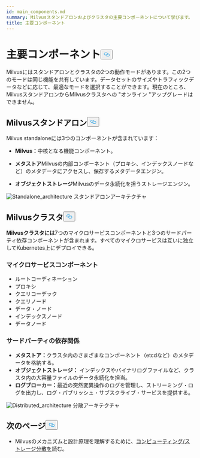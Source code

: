 ```yaml
---
id: main_components.md
summary: Milvusスタンドアロンおよびクラスタの主要コンポーネントについて学びます。
title: 主要コンポーネント
---
```

<h1 id="Main-Components" class="common-anchor-header">主要コンポーネント<button data-href="#Main-Components" class="anchor-icon" translate="no">
      <svg translate="no"
        aria-hidden="true"
        focusable="false"
        height="20"
        version="1.1"
        viewBox="0 0 16 16"
        width="16"
      >
        <path
          fill="#0092E4"
          fill-rule="evenodd"
          d="M4 9h1v1H4c-1.5 0-3-1.69-3-3.5S2.55 3 4 3h4c1.45 0 3 1.69 3 3.5 0 1.41-.91 2.72-2 3.25V8.59c.58-.45 1-1.27 1-2.09C10 5.22 8.98 4 8 4H4c-.98 0-2 1.22-2 2.5S3 9 4 9zm9-3h-1v1h1c1 0 2 1.22 2 2.5S13.98 12 13 12H9c-.98 0-2-1.22-2-2.5 0-.83.42-1.64 1-2.09V6.25c-1.09.53-2 1.84-2 3.25C6 11.31 7.55 13 9 13h4c1.45 0 3-1.69 3-3.5S14.5 6 13 6z"
        ></path>
      </svg>
    </button></h1><p>Milvusにはスタンドアロンとクラスタの2つの動作モードがあります。この2つのモードは同じ機能を共有しています。データセットのサイズやトラフィックデータなどに応じて、最適なモードを選択することができます。現在のところ、MilvusスタンドアロンからMilvusクラスタへの "オンライン "アップグレードはできません。</p>
<h2 id="Milvus-standalone" class="common-anchor-header">Milvusスタンドアロン<button data-href="#Milvus-standalone" class="anchor-icon" translate="no">
      <svg translate="no"
        aria-hidden="true"
        focusable="false"
        height="20"
        version="1.1"
        viewBox="0 0 16 16"
        width="16"
      >
        <path
          fill="#0092E4"
          fill-rule="evenodd"
          d="M4 9h1v1H4c-1.5 0-3-1.69-3-3.5S2.55 3 4 3h4c1.45 0 3 1.69 3 3.5 0 1.41-.91 2.72-2 3.25V8.59c.58-.45 1-1.27 1-2.09C10 5.22 8.98 4 8 4H4c-.98 0-2 1.22-2 2.5S3 9 4 9zm9-3h-1v1h1c1 0 2 1.22 2 2.5S13.98 12 13 12H9c-.98 0-2-1.22-2-2.5 0-.83.42-1.64 1-2.09V6.25c-1.09.53-2 1.84-2 3.25C6 11.31 7.55 13 9 13h4c1.45 0 3-1.69 3-3.5S14.5 6 13 6z"
        ></path>
      </svg>
    </button></h2><p>Milvus standaloneには3つのコンポーネントが含まれています：</p>
<ul>
<li><p><strong>Milvus：</strong>中核となる機能コンポーネント。</p></li>
<li><p><strong>メタストア</strong>Milvusの内部コンポーネント（プロキシ、インデックスノードなど）のメタデータにアクセスし、保存するメタデータエンジン。</p></li>
<li><p><strong>オブジェクトストレージ</strong>Milvusのデータ永続化を担うストレージエンジン。</p></li>
</ul>
<p>
  
   <span class="img-wrapper"> <img translate="no" src="/docs/v2.6.x/assets/standalone_architecture.jpg" alt="Standalone_architecture" class="doc-image" id="standalone_architecture" />
   </span> <span class="img-wrapper"> <span>スタンドアロンアーキテクチャ</span> </span></p>
<h2 id="Milvus-cluster" class="common-anchor-header">Milvusクラスタ<button data-href="#Milvus-cluster" class="anchor-icon" translate="no">
      <svg translate="no"
        aria-hidden="true"
        focusable="false"
        height="20"
        version="1.1"
        viewBox="0 0 16 16"
        width="16"
      >
        <path
          fill="#0092E4"
          fill-rule="evenodd"
          d="M4 9h1v1H4c-1.5 0-3-1.69-3-3.5S2.55 3 4 3h4c1.45 0 3 1.69 3 3.5 0 1.41-.91 2.72-2 3.25V8.59c.58-.45 1-1.27 1-2.09C10 5.22 8.98 4 8 4H4c-.98 0-2 1.22-2 2.5S3 9 4 9zm9-3h-1v1h1c1 0 2 1.22 2 2.5S13.98 12 13 12H9c-.98 0-2-1.22-2-2.5 0-.83.42-1.64 1-2.09V6.25c-1.09.53-2 1.84-2 3.25C6 11.31 7.55 13 9 13h4c1.45 0 3-1.69 3-3.5S14.5 6 13 6z"
        ></path>
      </svg>
    </button></h2><p><strong>Milvusクラスタには</strong>7つのマイクロサービスコンポーネントと3つのサードパーティ依存コンポーネントが含まれます。すべてのマイクロサービスは互いに独立してKubernetes上にデプロイできる。</p>
<h3 id="Microservice-components" class="common-anchor-header">マイクロサービスコンポーネント</h3><ul>
<li>ルートコーディネーション</li>
<li>プロキシ</li>
<li>クエリコーデック</li>
<li>クエリノード</li>
<li>データ・ノード</li>
<li>インデックスノード</li>
<li>データノード</li>
</ul>
<h3 id="Third-party-dependencies" class="common-anchor-header">サードパーティの依存関係</h3><ul>
<li><strong>メタストア：</strong>クラスタ内のさまざまなコンポーネント（etcdなど）のメタデータを格納する。</li>
<li><strong>オブジェクトストレージ：</strong> インデックスやバイナリログファイルなど、クラスタ内の大容量ファイルのデータ永続化を担当。</li>
<li><strong>ログブローカー：</strong>最近の突然変異操作のログを管理し、ストリーミング・ログを出力し、ログ・パブリッシュ・サブスクライブ・サービスを提供する。</li>
</ul>
<p>
  
   <span class="img-wrapper"> <img translate="no" src="/docs/v2.6.x/assets/distributed_architecture.jpg" alt="Distributed_architecture" class="doc-image" id="distributed_architecture" />
   </span> <span class="img-wrapper"> <span>分散アーキテクチャ</span> </span></p>
<h2 id="Whats-next" class="common-anchor-header">次のページ<button data-href="#Whats-next" class="anchor-icon" translate="no">
      <svg translate="no"
        aria-hidden="true"
        focusable="false"
        height="20"
        version="1.1"
        viewBox="0 0 16 16"
        width="16"
      >
        <path
          fill="#0092E4"
          fill-rule="evenodd"
          d="M4 9h1v1H4c-1.5 0-3-1.69-3-3.5S2.55 3 4 3h4c1.45 0 3 1.69 3 3.5 0 1.41-.91 2.72-2 3.25V8.59c.58-.45 1-1.27 1-2.09C10 5.22 8.98 4 8 4H4c-.98 0-2 1.22-2 2.5S3 9 4 9zm9-3h-1v1h1c1 0 2 1.22 2 2.5S13.98 12 13 12H9c-.98 0-2-1.22-2-2.5 0-.83.42-1.64 1-2.09V6.25c-1.09.53-2 1.84-2 3.25C6 11.31 7.55 13 9 13h4c1.45 0 3-1.69 3-3.5S14.5 6 13 6z"
        ></path>
      </svg>
    </button></h2><ul>
<li>Milvusのメカニズムと設計原理を理解するために、<a href="/docs/ja/four_layers.md">コンピューティング/ストレージ分散を</a>読む。</li>
</ul>
